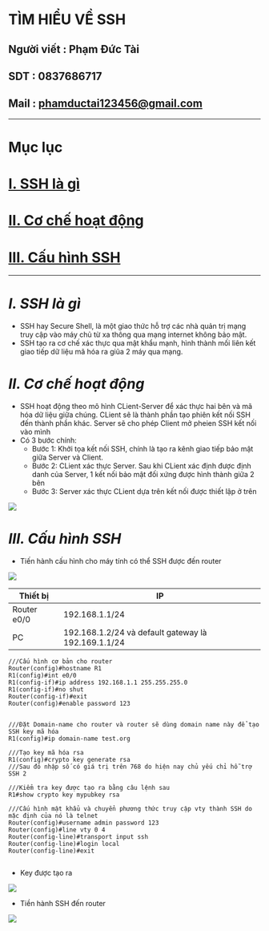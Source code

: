 <!--
# h1
## h2
### h3
#### h4
##### h5
###### h6

*in nghiêng*

**bôi đậm**

***vừa in nghiêng vừa bôi đậm***

`inlide code`

```php

echo ("highlight code");

```

[Link test](https://viblo.asia/helps/cach-su-dung-markdown-bxjvZYnwkJZ)

![markdown](https://images.viblo.asia/518eea86-f0bd-45c9-bf38-d5cb119e947d.png)

* mục 3
* mục 2
* mục 1

1. item 1
2. item 2
3. item 3

***
horizonal rules

> text

{@youtube: https://www.youtube.com/watch?v=HndN6P9ke6U}
* Cài đặt nginx bằng câu lệnh sau
```php
dnf -y install nginx
```
*	Cấu hình nginx như sau
```php
vi /etc/nginx/nginx.conf

 Server{
     ...
     server_name www.srv.world;
     ...
 }
 
-->

# TÌM HIỂU VỀ SSH
## Người viết : Phạm Đức Tài
## SDT : 0837686717
## Mail : phamductai123456@gmail.com

***
# Mục lục
# [I. SSH là gì](https://github.com/ductai124/Thuc-Tap-ViettelCo-Sunclound-/tree/169125346fbe8bad4e2c66a7da7565bb1b7a57d9/CCNA/6.Telnet/SSH#issh-l%C3%A0-g%C3%AC)
# [II. Cơ chế hoạt động](https://github.com/ductai124/Thuc-Tap-ViettelCo-Sunclound-/tree/169125346fbe8bad4e2c66a7da7565bb1b7a57d9/CCNA/6.Telnet/SSH#iic%C6%A1-ch%E1%BA%BF-ho%E1%BA%A1t-%C4%91%E1%BB%99ng)
# [III. Cấu hình SSH](https://github.com/ductai124/Thuc-Tap-ViettelCo-Sunclound-/tree/169125346fbe8bad4e2c66a7da7565bb1b7a57d9/CCNA/6.Telnet/SSH#iiic%E1%BA%A5u-h%C3%ACnh-ssh)
***
# ***I.	SSH là gì***
* SSH  hay Secure Shell, là một giao thức hỗ trợ các nhà quản trị mạng truy cập vào máy chủ từ xa thông qua mạng internet không bảo mật.
* SSH tạo ra cơ chế xác thực qua mật khẩu mạnh, hình thành mối liên kết giao tiếp dữ liệu mã hóa ra giũa 2 máy qua mạng. 
# ***II.	Cơ chế hoạt động***
* SSH hoạt động theo mô hình CLient-Server để xác thực hai bên và mã hóa dữ liệu giữa chúng. CLient sẽ là thành phần tạo phiên kết nối SSH đến thành phần khác. Server sẽ cho phép Client mở pheien SSH kết nối vào mình
* Có 3 bước chính:
    * Bước 1: Khởi tọa kết nối SSH, chính là tạo ra kênh giao tiếp bảo mật giữa Server và Client.
    * Bước 2: CLient xác thực Server. Sau khi CLient xác định được định danh của Server, 1 kết nối bảo mật đối xứng được hình thành giữa 2 bên
    * Bước 3: Server xác thực CLient dựa trên kết nối được thiết lập ở trên

![](https://vnpro.vn/upload/images/ssh-la-gi-cach-hoat-dong-cua-ssh.jpg)

# ***III.	Cấu hình SSH***
* Tiến hành cấu hình cho máy tính có thể SSH được đến router

![](https://user-images.githubusercontent.com/52046920/184822863-83ddefd6-f398-476d-89f5-bff69e0c8025.png)

|Thiết bị|IP|
|--|--|
|Router e0/0|192.168.1.1/24|
|PC|192.168.1.2/24 và default gateway là 192.169.1.1/24|

```cisco
///Cấu hình cơ bản cho router
Router(config)#hostname R1
R1(config)#int e0/0
R1(config-if)#ip address 192.168.1.1 255.255.255.0
R1(config-if)#no shut
Router(config-if)#exit
Router(config)#enable password 123


///Đặt Domain-name cho router và router sẽ dùng domain name này để tạo SSH key mã hóa
R1(config)#ip domain-name test.org

///Tạo key mã hóa rsa
R1(config)#crypto key generate rsa
///Sau đó nhập số có giá trị trên 768 do hiện nay chủ yếu chỉ hỗ trợ SSH 2

///Kiểm tra key được tạo ra bằng câu lệnh sau
R1#show crypto key mypubkey rsa

///Cấu hình mật khẩu và chuyển phương thức truy cập vty thành SSH do mặc định của nó là telnet
Router(config)#username admin password 123
Router(config)#line vty 0 4
Router(config-line)#transport input ssh
Router(config-line)#login local
Router(config-line)#exit


```
* Key được tạo ra

![](https://user-images.githubusercontent.com/52046920/184822866-1265a02e-e32b-4d04-b9bc-3b4f89a1816c.png)
* Tiền hành SSH đến router

![](https://user-images.githubusercontent.com/52046920/184822869-47aa3fb5-18ad-4136-954c-9be1350b7c46.png)
